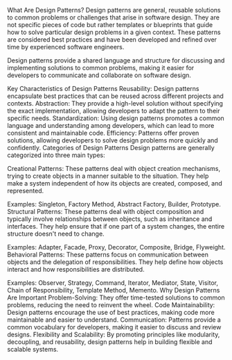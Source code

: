 What Are Design Patterns?
Design patterns are general, reusable solutions to common problems or challenges that arise in software design. They are not specific pieces of code but rather templates or blueprints that guide how to solve particular design problems in a given context. These patterns are considered best practices and have been developed and refined over time by experienced software engineers.

Design patterns provide a shared language and structure for discussing and implementing solutions to common problems, making it easier for developers to communicate and collaborate on software design.

Key Characteristics of Design Patterns
Reusability: Design patterns encapsulate best practices that can be reused across different projects and contexts.
Abstraction: They provide a high-level solution without specifying the exact implementation, allowing developers to adapt the pattern to their specific needs.
Standardization: Using design patterns promotes a common language and understanding among developers, which can lead to more consistent and maintainable code.
Efficiency: Patterns offer proven solutions, allowing developers to solve design problems more quickly and confidently.
Categories of Design Patterns
Design patterns are generally categorized into three main types:

Creational Patterns: These patterns deal with object creation mechanisms, trying to create objects in a manner suitable to the situation. They help make a system independent of how its objects are created, composed, and represented.

Examples: Singleton, Factory Method, Abstract Factory, Builder, Prototype.
Structural Patterns: These patterns deal with object composition and typically involve relationships between objects, such as inheritance and interfaces. They help ensure that if one part of a system changes, the entire structure doesn't need to change.

Examples: Adapter, Facade, Proxy, Decorator, Composite, Bridge, Flyweight.
Behavioral Patterns: These patterns focus on communication between objects and the delegation of responsibilities. They help define how objects interact and how responsibilities are distributed.

Examples: Observer, Strategy, Command, Iterator, Mediator, State, Visitor, Chain of Responsibility, Template Method, Memento.
Why Design Patterns Are Important
Problem-Solving: They offer time-tested solutions to common problems, reducing the need to reinvent the wheel.
Code Maintainability: Design patterns encourage the use of best practices, making code more maintainable and easier to understand.
Communication: Patterns provide a common vocabulary for developers, making it easier to discuss and review designs.
Flexibility and Scalability: By promoting principles like modularity, decoupling, and reusability, design patterns help in building flexible and scalable systems.